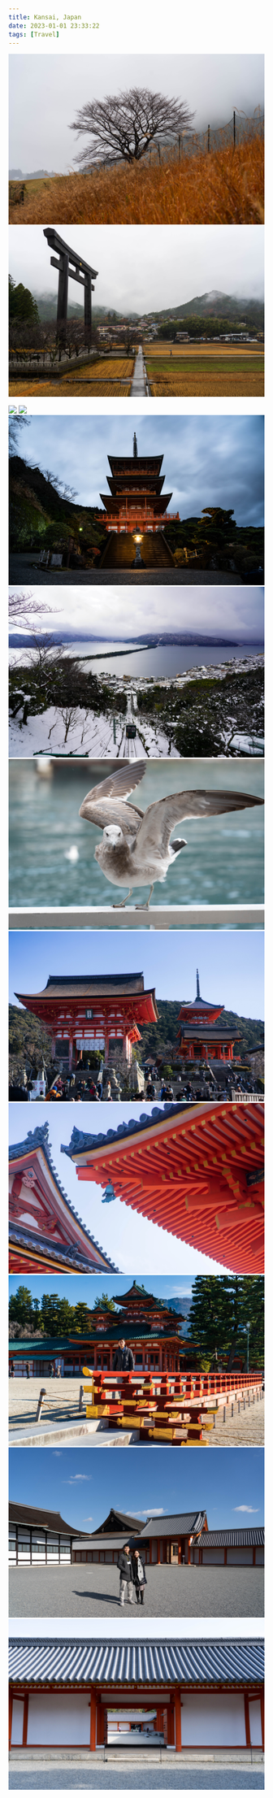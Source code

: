 ```yaml
---
title: Kansai, Japan
date: 2023-01-01 23:33:22
tags: [Travel]
---
```


![](1.jpg)
![](2.jpg)

![](3.jpg)
![](4.jpg)
![](5.jpg)
![](6.jpg)
![](7.jpg)
![](8.jpg)
![](9.jpg)
![](10.jpg)
![](11.jpg)
![](12.jpg)